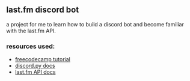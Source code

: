## last.fm discord bot

a project for me to learn how to build a discord bot and become familiar with the last.fm API.

### resources used:

- [freecodecamp tutorial](https://www.freecodecamp.org/news/create-a-discord-bot-with-python/)
- [discord.py docs](https://discordpy.readthedocs.io/en/latest/quickstart.html#a-minimal-bot)
- [last.fm API docs](https://www.last.fm/api)
